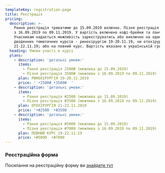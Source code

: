```yaml
---
templateKey: registration-page
title: Реєстрація
pricing:
  description: >-
    Рання реєстрація триватиме до 15.09.2019 включно. Пізня реєстрація триватиме
    з 16.09.2019 по 09.11.2019. У вартість включено кофі-брейки та ланч.
    Учасникам надається можливість зареєструватись або виключно на один з
    дводенних тематичних курсів - ринохірургію 19-20.11.19, чи отохірургію
    21-22.11.19; або на повний курс. Вартість вказано в українській гривні.
  heading: Умови участі в курсі
  plans:
    - description: 'детальні умови:'
      items:
        - Рання реєстрація 2500₴ (можлива до 15.09.2019)
        - Пізня реєстрація 3500₴ (можлива з 16.09.2019 по 09.11.2019)
      plan: РИНОХІРУРГІЯ 19-20.11.2019
      price: ' •2500₴ •3500₴  '
    - description: 'детальні умови:'
      items:
        - Рання реєстрація ₴2500 (можлива до 15.09.2019)
        - Пізня реєстрація ₴3500 (можлива з 16.09.2019 по 09.11.2019)
      plan: ОТОХІРУРГІЯ 21-22.11.2019
      price: '•₴2500  •₴3500  '
    - description: 'детальні умови:'
      items:
        - Рання реєстрація ₴5000 (можлива до 15.09.2019)
        - Пізня реєстрація ₴7000 (можлива з 16.09.2019 по 09.11.2019)
      plan: ПОВНИЙ КУРС 19-22.11.19
      price: •₴5000  •₴7000
---
```

### Реєстраційна форма

Посилання на реєстраційну форму ви [знайдете тут](https://933609.typeform.com/to/KQvUhR)
